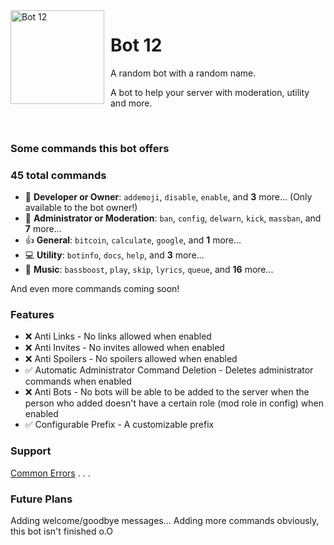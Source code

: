 <img width="150" height="150" align="left" style="float: left; margin: 0 10px 0 0;" alt="Bot 12" src="https://i.imgur.com/gid0Rot_d.png?maxwidth=760&fidelity=grand">  


# Bot 12

A random bot with a random name.

A bot to help your server with moderation, utility and more.

​
​

### Some commands this bot offers

###  45 total commands

- 👑 **Developer or Owner**: `addemoji`, `disable`, `enable`, and **3** more... (Only available to the bot owner!)
- 🔨 **Administrator or Moderation**: `ban`, `config`, `delwarn`, `kick`, `massban`, and **7** more...
- 👍 **General**: `bitcoin`, `calculate`, `google`, and **1** more...
- 💻 **Utility**: `botinfo`, `docs`, `help`, and **3** more...
- 🎵 **Music**: `bassboost`, `play`, `skip`, `lyrics`,  `queue`, and **16** more...

And even more commands coming soon!

### Features 

- ❌ Anti Links - No links allowed when enabled
- ❌ Anti Invites - No invites allowed when enabled
- ❌ Anti Spoilers - No spoilers allowed when enabled
- ✅ Automatic Administrator Command Deletion - Deletes administrator commands when enabled
- ❌ Anti Bots - No bots will be able to be added to the server when the person who added doesn't have a certain role (mod role in config) when enabled
- ✅ Configurable Prefix - A customizable prefix 

### Support

[Common Errors](https://github.com/Koolwiza/Bot-12/blob/main/support/common-errors.md)
. . .

### Future Plans
Adding welcome/goodbye messages... 
Adding more commands obviously, this bot isn't finished o.O
